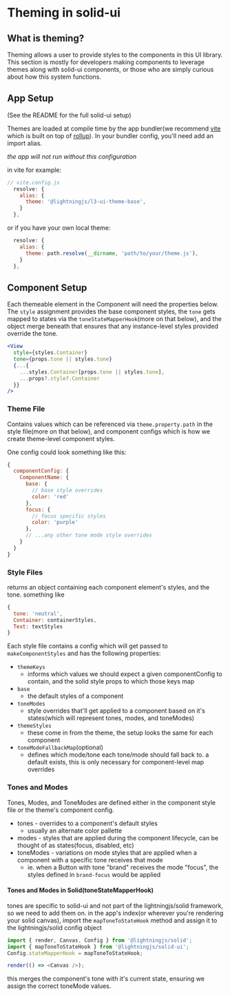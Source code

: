 # Theming in solid-ui

## What is theming?

Theming allows a user to provide styles to the components in this UI library. This section is mostly for developers making components to leverage themes along with solid-ui components, or those who are simply curious about how this system functions.

## App Setup

(See the README for the full solid-ui setup)

Themes are loaded at compile time by the app bundler(we recommend [vite](https://vitejs.dev/) which is built on top of [rollup](https://rollupjs.org/)). In your bundler config, you'll need add an import alias.

_the app will not run without this configuration_

in vite for example:

```js
// vite.config.js
  resolve: {
    alias: {
      theme: '@lightningjs/l3-ui-theme-base',
    }
  },
```

or if you have your own local theme:

```js
  resolve: {
    alias: {
      theme: path.resolve(__dirname, 'path/to/your/theme.js'),
    }
  },
```

## Component Setup

Each themeable element in the Component will need the properties below. The `style` assignment provides the base component styles, the `tone` gets mapped to states via the `toneStateMapperHook`(more on that below), and the object merge beneath that ensures that any instance-level styles provided override the tone.

```jsx
<View
  style={styles.Container}
  tone={props.tone || styles.tone}
  {...{
    ...styles.Container[props.tone || styles.tone],
    ...props?.style?.Container
  }}
/>
```

### Theme File

Contains values which can be referenced via `theme.property.path` in the style file(more on that below), and component configs which is how we create theme-level component styles.

One config could look something like this:

```js
{
  componentConfig: {
    ComponentName: {
      base: {
        // base style overrides
        color: 'red'
      },
      focus: {
        // focus specific styles
        color: 'purple'
      },
      // ...any other tone mode style overrides
    }
  }
}
```

### Style Files

returns an object containing each component element's styles, and the tone.
something like

```js
{
  tone: 'neutral',
  Container: containerStyles,
  Text: textStyles
}
```

Each style file contains a config which will get passed to `makeComponentStyles` and has the following properties:

- `themeKeys`
  - informs which values we should expect a given componentConfig to contain, and the solid style props to which those keys map
- `base`
  - the default styles of a component
- `toneModes`
  - style overrides that'll get applied to a component based on it's states(which will represent tones, modes, and toneModes)
- `themeStyles`
  - these come in from the theme, the setup looks the same for each component
- `toneModeFallbackMap`(optional)
  - defines which mode/tone each tone/mode should fall back to. a default exists, this is only necessary for component-level map overrides

### Tones and Modes

Tones, Modes, and ToneModes are defined either in the component style file or the theme's component config.

- tones - overrides to a component's default styles
  - usually an alternate color pallette
- modes - styles that are applied during the component lifecycle, can be thought of as states(focus, disabled, etc)
- toneModes - variations on mode styles that are applied when a component with a specific tone receives that mode
  - ie. when a Button with tone "brand" receives the mode "focus", the styles defined in `brand-focus` would be applied

#### Tones and Modes in Solid(toneStateMapperHook)

tones are specific to solid-ui and not part of the lightningjs/solid framework, so we need to add them on. in the app's index(or wherever you're rendering your solid canvas), import the `mapToneToStateHook` method and assign it to the lightningjs/solid config object

```js
import { render, Canvas, Config } from '@lightningjs/solid';
import { mapToneToStateHook } from '@lightningjs/solid-ui';
Config.stateMapperHook = mapToneToStateHook;

render(() => <Canvas />);
```

this merges the component's tone with it's current state, ensuring we assign the correct toneMode values.
